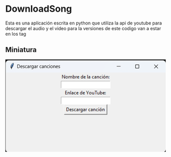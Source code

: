 # DownloadSong

Esta es una aplicación escrita en python que utiliza la api de youtube para descargar el audio y el video para la versiones de este codigo van a estar en los tag

## Miniatura

![miniatura](/miniatura.png)
